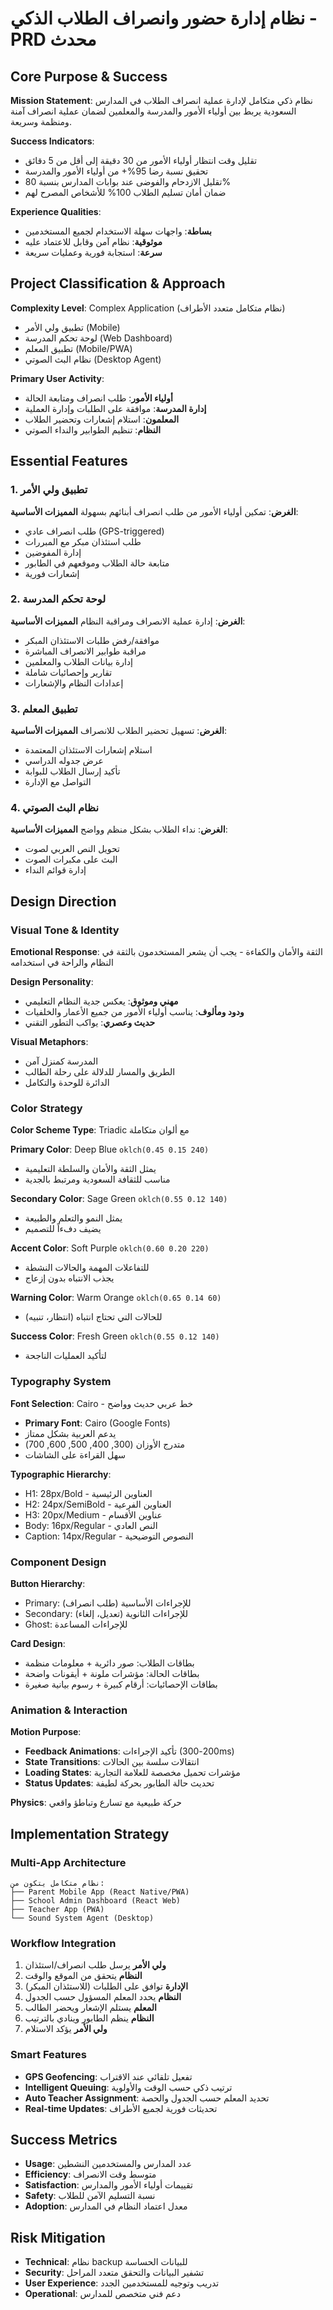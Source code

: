 # نظام إدارة حضور وانصراف الطلاب الذكي - PRD محدث

## Core Purpose & Success

**Mission Statement**: نظام ذكي متكامل لإدارة عملية انصراف الطلاب في المدارس السعودية يربط بين أولياء الأمور والمدرسة والمعلمين لضمان عملية انصراف آمنة ومنظمة وسريعة.

**Success Indicators**:
- تقليل وقت انتظار أولياء الأمور من 30 دقيقة إلى أقل من 5 دقائق
- تحقيق نسبة رضا 95%+ من أولياء الأمور والمدرسة
- تقليل الازدحام والفوضى عند بوابات المدارس بنسبة 80%
- ضمان أمان تسليم الطلاب 100% للأشخاص المصرح لهم

**Experience Qualities**: 
- **بساطة**: واجهات سهلة الاستخدام لجميع المستخدمين
- **موثوقية**: نظام آمن وقابل للاعتماد عليه
- **سرعة**: استجابة فورية وعمليات سريعة

## Project Classification & Approach

**Complexity Level**: Complex Application (نظام متكامل متعدد الأطراف)
- تطبيق ولي الأمر (Mobile)  
- لوحة تحكم المدرسة (Web Dashboard)
- تطبيق المعلم (Mobile/PWA)
- نظام البث الصوتي (Desktop Agent)

**Primary User Activity**: 
- **أولياء الأمور**: طلب انصراف ومتابعة الحالة
- **إدارة المدرسة**: موافقة على الطلبات وإدارة العملية
- **المعلمون**: استلام إشعارات وتحضير الطلاب
- **النظام**: تنظيم الطوابير والنداء الصوتي

## Essential Features

### 1. تطبيق ولي الأمر
**الغرض**: تمكين أولياء الأمور من طلب انصراف أبنائهم بسهولة
**المميزات الأساسية**:
- طلب انصراف عادي (GPS-triggered)
- طلب استئذان مبكر مع المبررات
- إدارة المفوضين
- متابعة حالة الطلاب وموقعهم في الطابور
- إشعارات فورية

### 2. لوحة تحكم المدرسة  
**الغرض**: إدارة عملية الانصراف ومراقبة النظام
**المميزات الأساسية**:
- موافقة/رفض طلبات الاستئذان المبكر
- مراقبة طوابير الانصراف المباشرة
- إدارة بيانات الطلاب والمعلمين
- تقارير وإحصائيات شاملة
- إعدادات النظام والإشعارات

### 3. تطبيق المعلم
**الغرض**: تسهيل تحضير الطلاب للانصراف
**المميزات الأساسية**:
- استلام إشعارات الاستئذان المعتمدة
- عرض جدوله الدراسي
- تأكيد إرسال الطلاب للبوابة
- التواصل مع الإدارة

### 4. نظام البث الصوتي
**الغرض**: نداء الطلاب بشكل منظم وواضح
**المميزات الأساسية**:
- تحويل النص العربي لصوت
- البث على مكبرات الصوت
- إدارة قوائم النداء

## Design Direction

### Visual Tone & Identity
**Emotional Response**: الثقة والأمان والكفاءة - يجب أن يشعر المستخدمون بالثقة في النظام والراحة في استخدامه

**Design Personality**: 
- **مهني وموثوق**: يعكس جدية النظام التعليمي
- **ودود ومألوف**: يناسب أولياء الأمور من جميع الأعمار والخلفيات
- **حديث وعصري**: يواكب التطور التقني

**Visual Metaphors**: 
- المدرسة كمنزل آمن
- الطريق والمسار للدلالة على رحلة الطالب
- الدائرة للوحدة والتكامل

### Color Strategy
**Color Scheme Type**: Triadic مع ألوان متكاملة

**Primary Color**: Deep Blue `oklch(0.45 0.15 240)` 
- يمثل الثقة والأمان والسلطة التعليمية
- مناسب للثقافة السعودية ومرتبط بالجدية

**Secondary Color**: Sage Green `oklch(0.55 0.12 140)`
- يمثل النمو والتعلم والطبيعة
- يضيف دفءاً للتصميم

**Accent Color**: Soft Purple `oklch(0.60 0.20 220)`
- للتفاعلات المهمة والحالات النشطة
- يجذب الانتباه بدون إزعاج

**Warning Color**: Warm Orange `oklch(0.65 0.14 60)`
- للحالات التي تحتاج انتباه (انتظار، تنبيه)

**Success Color**: Fresh Green `oklch(0.55 0.12 140)`
- لتأكيد العمليات الناجحة

### Typography System
**Font Selection**: Cairo - خط عربي حديث وواضح
- **Primary Font**: Cairo (Google Fonts)
- يدعم العربية بشكل ممتاز
- متدرج الأوزان (300, 400, 500, 600, 700)
- سهل القراءة على الشاشات

**Typographic Hierarchy**:
- H1: 28px/Bold - العناوين الرئيسية
- H2: 24px/SemiBold - العناوين الفرعية  
- H3: 20px/Medium - عناوين الأقسام
- Body: 16px/Regular - النص العادي
- Caption: 14px/Regular - النصوص التوضيحية

### Component Design
**Button Hierarchy**:
- Primary: للإجراءات الأساسية (طلب انصراف)
- Secondary: للإجراءات الثانوية (تعديل، إلغاء)
- Ghost: للإجراءات المساعدة

**Card Design**:
- بطاقات الطلاب: صور دائرية + معلومات منظمة
- بطاقات الحالة: مؤشرات ملونة + أيقونات واضحة
- بطاقات الإحصائيات: أرقام كبيرة + رسوم بيانية صغيرة

### Animation & Interaction
**Motion Purpose**:
- **Feedback Animations**: تأكيد الإجراءات (200-300ms)
- **State Transitions**: انتقالات سلسة بين الحالات
- **Loading States**: مؤشرات تحميل مخصصة للعلامة التجارية
- **Status Updates**: تحديث حالة الطابور بحركة لطيفة

**Physics**: حركة طبيعية مع تسارع وتباطؤ واقعي

## Implementation Strategy

### Multi-App Architecture
```
نظام متكامل يتكون من:
├── Parent Mobile App (React Native/PWA)
├── School Admin Dashboard (React Web)
├── Teacher App (PWA)
└── Sound System Agent (Desktop)
```

### Workflow Integration
1. **ولي الأمر** يرسل طلب انصراف/استئذان
2. **النظام** يتحقق من الموقع والوقت
3. **الإدارة** توافق على الطلبات (للاستئذان المبكر)
4. **النظام** يحدد المعلم المسؤول حسب الجدول
5. **المعلم** يستلم الإشعار ويحضر الطالب
6. **النظام** ينظم الطابور وينادي بالترتيب
7. **ولي الأمر** يؤكد الاستلام

### Smart Features
- **GPS Geofencing**: تفعيل تلقائي عند الاقتراب
- **Intelligent Queuing**: ترتيب ذكي حسب الوقت والأولوية
- **Auto Teacher Assignment**: تحديد المعلم حسب الجدول والحصة
- **Real-time Updates**: تحديثات فورية لجميع الأطراف

## Success Metrics
- **Usage**: عدد المدارس والمستخدمين النشطين
- **Efficiency**: متوسط وقت الانصراف
- **Satisfaction**: تقييمات أولياء الأمور والمدارس
- **Safety**: نسبة التسليم الآمن للطلاب
- **Adoption**: معدل اعتماد النظام في المدارس

## Risk Mitigation
- **Technical**: نظام backup للبيانات الحساسة
- **Security**: تشفير البيانات والتحقق متعدد المراحل
- **User Experience**: تدريب وتوجيه للمستخدمين الجدد
- **Operational**: دعم فني متخصص للمدارس